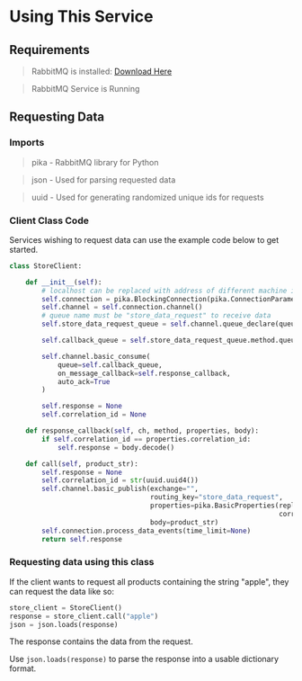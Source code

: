 # Using This Service

## Requirements

> RabbitMQ is installed: [Download Here](https://www.rabbitmq.com/download.html)

> RabbitMQ Service is Running

## Requesting Data

### Imports

> pika - RabbitMQ library for Python

> json - Used for parsing requested data

> uuid - Used for generating randomized unique ids for requests

### Client Class Code

Services wishing to request data can use the example code below to get started.

```python
class StoreClient:

    def __init__(self):
        # localhost can be replaced with address of different machine if desired
        self.connection = pika.BlockingConnection(pika.ConnectionParameters("localhost"))
        self.channel = self.connection.channel()
        # queue name must be "store_data_request" to receive data
        self.store_data_request_queue = self.channel.queue_declare(queue="store_data_request")

        self.callback_queue = self.store_data_request_queue.method.queue

        self.channel.basic_consume(
            queue=self.callback_queue,
            on_message_callback=self.response_callback,
            auto_ack=True
        )

        self.response = None
        self.correlation_id = None

    def response_callback(self, ch, method, properties, body):
        if self.correlation_id == properties.correlation_id:
            self.response = body.decode()

    def call(self, product_str):
        self.response = None
        self.correlation_id = str(uuid.uuid4())
        self.channel.basic_publish(exchange="",
                                   routing_key="store_data_request",
                                   properties=pika.BasicProperties(reply_to=self.callback_queue,
                                                                   correlation_id=self.correlation_id),
                                   body=product_str)
        self.connection.process_data_events(time_limit=None)
        return self.response
```

### Requesting data using this class

If the client wants to request all products containing the string "apple", they can request the data like so:

```python
store_client = StoreClient()
response = store_client.call("apple")
json = json.loads(response)
```

The response contains the data from the request.

Use ```json.loads(response)``` to parse the response into a usable dictionary format.

